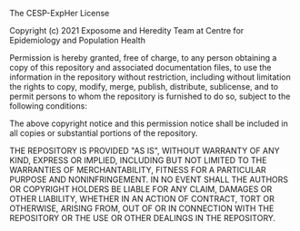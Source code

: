 The CESP-ExpHer License

Copyright (c) 2021 Exposome and Heredity Team at Centre for Epidemiology and Population Health

Permission is hereby granted, free of charge, to any person obtaining a copy
of this repository and associated documentation files, to use the information
in the repository without restriction, including without limitation the rights
to copy, modify, merge, publish, distribute, sublicense, and to permit persons to whom the repository is
furnished to do so, subject to the following conditions:

The above copyright notice and this permission notice shall be included in all
copies or substantial portions of the repository.

THE REPOSITORY IS PROVIDED "AS IS", WITHOUT WARRANTY OF ANY KIND, EXPRESS OR
IMPLIED, INCLUDING BUT NOT LIMITED TO THE WARRANTIES OF MERCHANTABILITY,
FITNESS FOR A PARTICULAR PURPOSE AND NONINFRINGEMENT. IN NO EVENT SHALL THE
AUTHORS OR COPYRIGHT HOLDERS BE LIABLE FOR ANY CLAIM, DAMAGES OR OTHER
LIABILITY, WHETHER IN AN ACTION OF CONTRACT, TORT OR OTHERWISE, ARISING FROM,
OUT OF OR IN CONNECTION WITH THE REPOSITORY OR THE USE OR OTHER DEALINGS IN THE
REPOSITORY.
